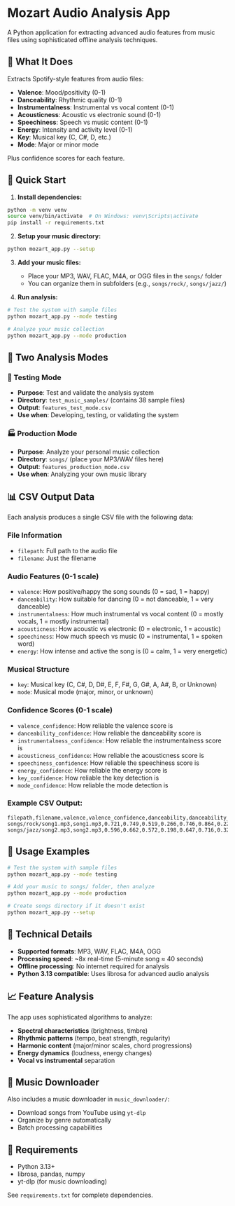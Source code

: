 # Mozart Audio Analysis App

A Python application for extracting advanced audio features from music files using sophisticated offline analysis techniques.

## 🎵 What It Does

Extracts Spotify-style features from audio files:

- **Valence**: Mood/positivity (0-1)
- **Danceability**: Rhythmic quality (0-1)
- **Instrumentalness**: Instrumental vs vocal content (0-1)
- **Acousticness**: Acoustic vs electronic sound (0-1)
- **Speechiness**: Speech vs music content (0-1)
- **Energy**: Intensity and activity level (0-1)
- **Key**: Musical key (C, C#, D, etc.)
- **Mode**: Major or minor mode

Plus confidence scores for each feature.

## 🚀 Quick Start

1. **Install dependencies:**

```bash
python -m venv venv
source venv/bin/activate  # On Windows: venv\Scripts\activate
pip install -r requirements.txt
```

2. **Setup your music directory:**

```bash
python mozart_app.py --setup
```

3. **Add your music files:**

   - Place your MP3, WAV, FLAC, M4A, or OGG files in the `songs/` folder
   - You can organize them in subfolders (e.g., `songs/rock/`, `songs/jazz/`)

4. **Run analysis:**

```bash
# Test the system with sample files
python mozart_app.py --mode testing

# Analyze your music collection
python mozart_app.py --mode production
```

## 📁 Two Analysis Modes

### 🧪 Testing Mode

- **Purpose**: Test and validate the analysis system
- **Directory**: `test_music_samples/` (contains 38 sample files)
- **Output**: `features_test_mode.csv`
- **Use when**: Developing, testing, or validating the system

### 🏭 Production Mode

- **Purpose**: Analyze your personal music collection
- **Directory**: `songs/` (place your MP3/WAV files here)
- **Output**: `features_production_mode.csv`
- **Use when**: Analyzing your own music library

## 📊 CSV Output Data

Each analysis produces a single CSV file with the following data:

### File Information

- `filepath`: Full path to the audio file
- `filename`: Just the filename

### Audio Features (0-1 scale)

- `valence`: How positive/happy the song sounds (0 = sad, 1 = happy)
- `danceability`: How suitable for dancing (0 = not danceable, 1 = very danceable)
- `instrumentalness`: How much instrumental vs vocal content (0 = mostly vocals, 1 = mostly instrumental)
- `acousticness`: How acoustic vs electronic (0 = electronic, 1 = acoustic)
- `speechiness`: How much speech vs music (0 = instrumental, 1 = spoken word)
- `energy`: How intense and active the song is (0 = calm, 1 = very energetic)

### Musical Structure

- `key`: Musical key (C, C#, D, D#, E, F, F#, G, G#, A, A#, B, or Unknown)
- `mode`: Musical mode (major, minor, or unknown)

### Confidence Scores (0-1 scale)

- `valence_confidence`: How reliable the valence score is
- `danceability_confidence`: How reliable the danceability score is
- `instrumentalness_confidence`: How reliable the instrumentalness score is
- `acousticness_confidence`: How reliable the acousticness score is
- `speechiness_confidence`: How reliable the speechiness score is
- `energy_confidence`: How reliable the energy score is
- `key_confidence`: How reliable the key detection is
- `mode_confidence`: How reliable the mode detection is

### Example CSV Output:

```csv
filepath,filename,valence,valence_confidence,danceability,danceability_confidence,instrumentalness,instrumentalness_confidence,acousticness,acousticness_confidence,speechiness,speechiness_confidence,energy,energy_confidence,key,key_confidence,mode,mode_confidence
songs/rock/song1.mp3,song1.mp3,0.721,0.749,0.519,0.266,0.746,0.864,0.220,0.559,0.355,0.566,0.5,0.5,C,0.95,major,0.95
songs/jazz/song2.mp3,song2.mp3,0.596,0.662,0.572,0.198,0.647,0.716,0.320,0.451,0.322,0.737,C#,0.9,minor,0.9
```

## 🎯 Usage Examples

```bash
# Test the system with sample files
python mozart_app.py --mode testing

# Add your music to songs/ folder, then analyze
python mozart_app.py --mode production

# Create songs directory if it doesn't exist
python mozart_app.py --setup
```

## 🔧 Technical Details

- **Supported formats**: MP3, WAV, FLAC, M4A, OGG
- **Processing speed**: ~8x real-time (5-minute song ≈ 40 seconds)
- **Offline processing**: No internet required for analysis
- **Python 3.13 compatible**: Uses librosa for advanced audio analysis

## 📈 Feature Analysis

The app uses sophisticated algorithms to analyze:

- **Spectral characteristics** (brightness, timbre)
- **Rhythmic patterns** (tempo, beat strength, regularity)
- **Harmonic content** (major/minor scales, chord progressions)
- **Energy dynamics** (loudness, energy changes)
- **Vocal vs instrumental** separation

## 🎵 Music Downloader

Also includes a music downloader in `music_downloader/`:

- Download songs from YouTube using `yt-dlp`
- Organize by genre automatically
- Batch processing capabilities

## 📝 Requirements

- Python 3.13+
- librosa, pandas, numpy
- yt-dlp (for music downloading)

See `requirements.txt` for complete dependencies.

